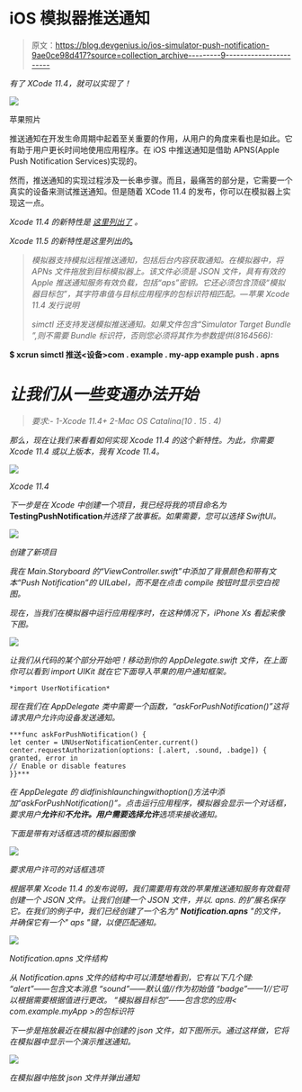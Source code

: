 # iOS 模拟器推送通知

> 原文：<https://blog.devgenius.io/ios-simulator-push-notification-9ae0ce98d417?source=collection_archive---------9----------------------->

*有了 XCode 11.4，就可以实现了！*

![](img/a046f40681c9b93a2bb07582340bfe86.png)

苹果照片

推送通知在开发生命周期中起着至关重要的作用，从用户的角度来看也是如此。它有助于用户更长时间地使用应用程序。在 iOS 中推送通知是借助 APNS(Apple Push Notification Services)实现的。

然而，推送通知的实现过程涉及一长串步骤。而且，最痛苦的部分是，它需要一个真实的设备来测试推送通知。但是随着 XCode 11.4 的发布，你可以在模拟器上实现这一点。

*Xcode 11.4 的新特性是* [*这里列出了*](https://developer.apple.com/documentation/xcode_release_notes/xcode_11_4_release_notes) *。*

*Xcode 11.5 的新特性是这里列出的*[](https://developer.apple.com/documentation/xcode_release_notes/xcode_11_5_release_notes)**。**

> *模拟器支持模拟远程推送通知，包括后台内容获取通知。在模拟器中，将 APNs 文件拖放到目标模拟器上。该文件必须是 JSON 文件，具有有效的 Apple 推送通知服务有效负载，包括“aps”密钥。它还必须包含顶级“模拟器目标包”，其字符串值与目标应用程序的包标识符相匹配。—苹果 Xcode 11.4 发行说明*
> 
> *simctl 还支持发送模拟推送通知。如果文件包含“Simulator Target Bundle ”,则不需要 Bundle 标识符，否则您必须将其作为参数提供(8164566):*

****$ xcrun simctl 推送<设备>com . example . my-app example push . apns****

# *让我们从一些变通办法开始*

> *要求:-
> 1-Xcode 11.4+
> 2-Mac OS Catalina(10 . 15 . 4)*

*那么，现在让我们来看看如何实现 Xcode 11.4 的这个新特性。为此，你需要 Xcode 11.4 或以上版本，我有 Xcode 11.4。*

*![](img/39f79c77c581e3339559ae9ec3c6719f.png)*

*Xcode 11.4*

*下一步是在 Xcode 中创建一个项目，我已经将我的项目命名为***TestingPushNotification***并选择了故事板。如果需要，您可以选择 SwiftUI。*

*![](img/dade24d53b5747556bd98fdb24d12483.png)*

*创建了新项目*

*我在 Main.Storyboard 的“ViewController.swift”中添加了背景颜色和带有文本“Push Notification”的 UILabel，而不是在点击 compile 按钮时显示空白视图。*

*现在，当我们在模拟器中运行应用程序时，在这种情况下，iPhone Xs 看起来像下图。*

*![](img/bbf30e33df5011710aaa948ab19241a8.png)*

*让我们从代码的某个部分开始吧！移动到你的 AppDelegate.swift 文件，在上面你可以看到 *import UIKit 就在它下面导入苹果的用户通知框架。**

```
*import UserNotification*
```

*现在我们在 AppDelegate 类中需要一个函数，“askForPushNotification()”这将请求用户允许向设备发送通知。*

```
***func askForPushNotification() {
let center = UNUserNotificationCenter.current()
center.requestAuthorization(options: [.alert, .sound, .badge]) { granted, error in
// Enable or disable features 
}}***
```

*在 AppDelegate 的 didfinishlaunchingwithoption()方法中添加“askForPushNotification()”。点击运行应用程序，模拟器会显示一个对话框，要求用户**允许**和**不允许。**用户需要选择**允许**选项来接收通知。*

*下面是带有对话框选项的模拟器图像*

*![](img/d22f44f506bc5b9691f55a530fbdbb15.png)*

*要求用户许可的对话框选项*

*根据苹果 Xcode 11.4 的发布说明，我们需要用有效的苹果推送通知服务有效载荷创建一个 JSON 文件。让我们创建一个 JSON 文件，并以. apns.
的扩展名保存它。在我们的例子中，我们已经创建了一个名为" **Notification.apns** "的文件，并确保它有一个" aps "键，以便匹配通知。*

*![](img/7b16dd29156731c674299d5265b51195.png)*

*Notification.apns 文件结构*

*从 Notification.apns 文件的结构中可以清楚地看到，它有以下几个键:
“alert”——包含文本消息
“sound”——默认值//作为初始值
“badge”——1//它可以根据需要根据值进行更改。
“模拟器目标包”——包含您的应用< com.example.myApp >的包标识符*

*下一步是拖放最近在模拟器中创建的 json 文件，如下图所示。通过这样做，它将在模拟器中显示一个演示推送通知。*

*![](img/5436421f26ac3385cf8abe78cd3bfc14.png)*

*在模拟器中拖放 json 文件并弹出通知*